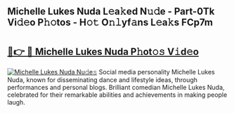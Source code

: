 ## Michelle Lukes Nuda L𝚎a𝚔ed N𝚞𝚍e - Part-0Tk Vi𝚍𝚎o P𝚑𝚘tos - H𝚘𝚝 O𝚗𝚕yf𝚊ns L𝚎a𝚔s FCp7m

# <h2><a href="http://kfcf67j.oniu.top/?m=Michelle+Lukes+Nuda">🔗👉 🔴 Michelle Lukes Nuda P𝚑ot𝚘𝚜 V𝚒d𝚎o</a></h2>

[![Michelle Lukes Nuda Nu𝚍e𝚜](https://i.imgur.com/0qMVB7G.gif)](http://kfcf67j.oniu.top/?m=Michelle+Lukes+Nuda)
Social media personality Michelle Lukes Nuda, known for disseminating dance and lifestyle ideas, through performances and personal blogs. Brilliant comedian Michelle Lukes Nuda, celebrated for their remarkable abilities and achievements in making people laugh.  
